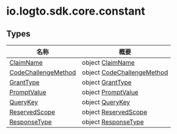 # io.logto.sdk.core.constant

## Types

| 名称                                                   | 概要                                                          |
| ------------------------------------------------------ | ------------------------------------------------------------- |
| [ClaimName](-claim-name/index.md)                      | object [ClaimName](-claim-name/index.md)                      |
| [CodeChallengeMethod](-code-challenge-method/index.md) | object [CodeChallengeMethod](-code-challenge-method/index.md) |
| [GrantType](-grant-type/index.md)                      | object [GrantType](-grant-type/index.md)                      |
| [PromptValue](-prompt-value/index.md)                  | object [PromptValue](-prompt-value/index.md)                  |
| [QueryKey](-query-key/index.md)                        | object [QueryKey](-query-key/index.md)                        |
| [ReservedScope](-reserved-scope/index.md)              | object [ReservedScope](-reserved-scope/index.md)              |
| [ResponseType](-response-type/index.md)                | object [ResponseType](-response-type/index.md)                |
